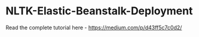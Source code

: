 # NLTK-Elastic-Beanstalk-Deployment
Read the complete tutorial here - https://medium.com/p/d43ff5c7c0d2/